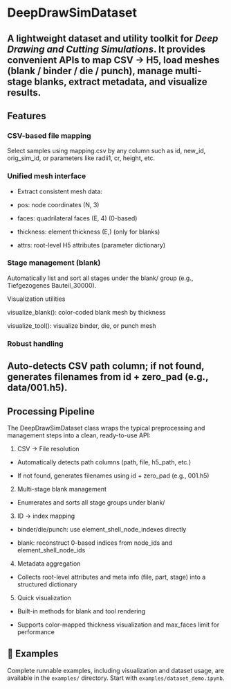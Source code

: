 # DeepDrawSimDataset
A lightweight dataset and utility toolkit for *Deep Drawing and Cutting Simulations*.
It provides convenient APIs to map CSV → H5, load meshes (blank / binder / die / punch), manage multi-stage blanks, extract metadata, and visualize results.
---
## Features
### CSV-based file mapping
Select samples using mapping.csv by any column such as id, new_id, orig_sim_id, or parameters like radii1, cr, height, etc.

### Unified mesh interface
- Extract consistent mesh data:

- pos: node coordinates (N, 3)

- faces: quadrilateral faces (E, 4) (0-based)

- thickness: element thickness (E,) (only for blanks)

- attrs: root-level H5 attributes (parameter dictionary)

### Stage management (blank)
Automatically list and sort all stages under the blank/ group (e.g., Tiefgezogenes Bauteil_30000).

Visualization utilities

visualize_blank(): color-coded blank mesh by thickness

visualize_tool(): visualize binder, die, or punch mesh

### Robust handling
Auto-detects CSV path column; if not found, generates filenames from id + zero_pad (e.g., data/001.h5).
---
## Processing Pipeline
The DeepDrawSimDataset class wraps the typical preprocessing and management steps into a clean, ready-to-use API:

1) CSV → File resolution

- Automatically detects path columns (path, file, h5_path, etc.)

- If not found, generates filenames using id + zero_pad (e.g., 001.h5)

2) Multi-stage blank management

- Enumerates and sorts all stage groups under blank/

3) ID → index mapping

- binder/die/punch: use element_shell_node_indexes directly

- blank: reconstruct 0-based indices from node_ids and element_shell_node_ids

4) Metadata aggregation

- Collects root-level attributes and meta info (file, part, stage) into a structured dictionary

5) Quick visualization

- Built-in methods for blank and tool rendering

- Supports color-mapped thickness visualization and max_faces limit for performance

## 🧪 Examples

Complete runnable examples, including visualization and dataset usage, are available in the `examples/` directory.
Start with `examples/dataset_demo.ipynb`.